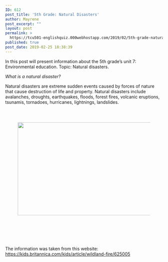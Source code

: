 ```yaml
---
ID: 612
post_title: '5th Grade: Natural Disasters'
author: Mayrene
post_excerpt: ""
layout: post
permalink: >
  https://tcu501-englishquiz.000webhostapp.com/2019/02/5th-grade-natural-disasters
published: true
post_date: 2019-02-25 18:38:39
---
```

<!-- wp:paragraph -->
<p>In this post will present information about the 5th grade’s unit 7: Environmental education. Topic: Natural disasters.</p>
<!-- /wp:paragraph -->

<!-- wp:paragraph -->
<p><em>What is a natural disaster?</em></p>
<!-- /wp:paragraph -->

<!-- wp:paragraph -->
<p>Natural disasters are extreme sudden events caused by forces of nature that cause destruction of life and property. Natural disasters include avalanches, droughts, earthquakes, floods, forest fires, volcanic eruptions, tsunamis, tornadoes, hurricanes, lightnings, landslides.<br></p>
<!-- /wp:paragraph -->

<!-- wp:image {"id":632,"align":"center"} -->
<div class="wp-block-image"><figure class="aligncenter"><img src="https://tcu501-englishquiz.000webhostapp.com/wp-content/uploads/2019/02/avalanche-2.jpg" alt="" class="wp-image-632"/></figure></div>
<!-- /wp:image -->

<!-- wp:paragraph -->
<p></p>
<!-- /wp:paragraph -->

<!-- wp:image {"id":635,"align":"center"} -->
<div class="wp-block-image"><figure class="aligncenter"><img src="https://tcu501-englishquiz.000webhostapp.com/wp-content/uploads/2019/02/drought-3.jpg" alt="" class="wp-image-635"/></figure></div>
<!-- /wp:image -->

<!-- wp:image {"id":636,"align":"center"} -->
<div class="wp-block-image"><figure class="aligncenter"><img src="https://tcu501-englishquiz.000webhostapp.com/wp-content/uploads/2019/02/earthquake-2.jpg" alt="" class="wp-image-636"/></figure></div>
<!-- /wp:image -->

<!-- wp:image {"id":637,"align":"center","width":569,"height":297} -->
<div class="wp-block-image"><figure class="aligncenter is-resized"><img src="https://tcu501-englishquiz.000webhostapp.com/wp-content/uploads/2019/02/flood-1.jpg" alt="" class="wp-image-637" width="569" height="297"/></figure></div>
<!-- /wp:image -->

<!-- wp:image {"id":638,"align":"center"} -->
<div class="wp-block-image"><figure class="aligncenter"><img src="https://tcu501-englishquiz.000webhostapp.com/wp-content/uploads/2019/02/forest-fire-1.jpg" alt="" class="wp-image-638"/></figure></div>
<!-- /wp:image -->

<!-- wp:image {"id":639,"align":"center"} -->
<div class="wp-block-image"><figure class="aligncenter"><img src="https://tcu501-englishquiz.000webhostapp.com/wp-content/uploads/2019/02/hurricane-1.jpg" alt="" class="wp-image-639"/></figure></div>
<!-- /wp:image -->

<!-- wp:image {"id":640,"align":"center"} -->
<div class="wp-block-image"><figure class="aligncenter"><img src="https://tcu501-englishquiz.000webhostapp.com/wp-content/uploads/2019/02/lightning-1.jpg" alt="" class="wp-image-640"/></figure></div>
<!-- /wp:image -->

<!-- wp:image {"id":641,"align":"center"} -->
<div class="wp-block-image"><figure class="aligncenter"><img src="https://tcu501-englishquiz.000webhostapp.com/wp-content/uploads/2019/02/tornado-1.jpg" alt="" class="wp-image-641"/></figure></div>
<!-- /wp:image -->

<!-- wp:image {"id":642,"align":"center"} -->
<div class="wp-block-image"><figure class="aligncenter"><img src="https://tcu501-englishquiz.000webhostapp.com/wp-content/uploads/2019/02/tsunami-1.jpg" alt="" class="wp-image-642"/></figure></div>
<!-- /wp:image -->

<!-- wp:image {"id":643,"align":"center"} -->
<div class="wp-block-image"><figure class="aligncenter"><img src="https://tcu501-englishquiz.000webhostapp.com/wp-content/uploads/2019/02/volcanic-eruption-1.jpg" alt="" class="wp-image-643"/></figure></div>
<!-- /wp:image -->

<!-- wp:paragraph -->
<p>The information was taken from this website:   <a href="https://kids.britannica.com/kids/article/wildland-fire/625005">https://kids.britannica.com/kids/article/wildland-fire/625005</a> </p>
<!-- /wp:paragraph -->